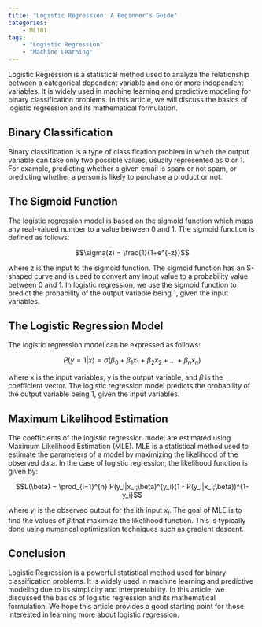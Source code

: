 ```yaml
---
title: "Logistic Regression: A Beginner's Guide"
categories: 
    - ML101
tags: 
    - "Logistic Regression"
    - "Machine Learning"
---
```


Logistic Regression is a statistical method used to analyze the relationship between a categorical dependent variable and one or more independent variables. It is widely used in machine learning and predictive modeling for binary classification problems. In this article, we will discuss the basics of logistic regression and its mathematical formulation.

## Binary Classification

Binary classification is a type of classification problem in which the output variable can take only two possible values, usually represented as 0 or 1. For example, predicting whether a given email is spam or not spam, or predicting whether a person is likely to purchase a product or not.

## The Sigmoid Function

The logistic regression model is based on the sigmoid function which maps any real-valued number to a value between 0 and 1. The sigmoid function is defined as follows:

$$\sigma(z) = \frac{1}{1+e^{-z}}$$

where z is the input to the sigmoid function. The sigmoid function has an S-shaped curve and is used to convert any input value to a probability value between 0 and 1. In logistic regression, we use the sigmoid function to predict the probability of the output variable being 1, given the input variables.

## The Logistic Regression Model

The logistic regression model can be expressed as follows:

$$P(y=1|x) = \sigma(\beta_0 + \beta_1x_1 + \beta_2x_2 + ... + \beta_nx_n)$$

where x is the input variables, y is the output variable, and $\beta$ is the coefficient vector. The logistic regression model predicts the probability of the output variable being 1, given the input variables.

## Maximum Likelihood Estimation

The coefficients of the logistic regression model are estimated using Maximum Likelihood Estimation (MLE). MLE is a statistical method used to estimate the parameters of a model by maximizing the likelihood of the observed data. In the case of logistic regression, the likelihood function is given by:

$$L(\beta) = \prod_{i=1}^{n} P(y_i|x_i;\beta)^{y_i}(1 - P(y_i|x_i;\beta))^{1-y_i}$$

where $y_i$ is the observed output for the ith input $x_i$. The goal of MLE is to find the values of $\beta$ that maximize the likelihood function. This is typically done using numerical optimization techniques such as gradient descent.

## Conclusion

Logistic Regression is a powerful statistical method used for binary classification problems. It is widely used in machine learning and predictive modeling due to its simplicity and interpretability. In this article, we discussed the basics of logistic regression and its mathematical formulation. We hope this article provides a good starting point for those interested in learning more about logistic regression.